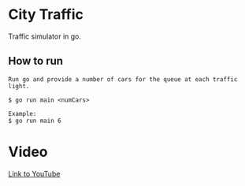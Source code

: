 # City Traffic

Traffic simulator in go.

## How to run

```
Run go and provide a number of cars for the queue at each traffic light.

$ go run main <numCars>

Example:
$ go run main 6

```

# Video

[Link to YouTube](https://youtu.be/DZOL3Bb_lNQ)

